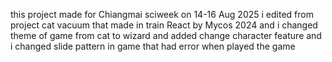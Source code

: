this project made for Chiangmai sciweek on 14-16 Aug 2025
i edited from project cat vacuum that made in train React by Mycos 2024
and i changed theme of game from cat to wizard and added change character feature
and i changed slide pattern in game that had error when played the game
